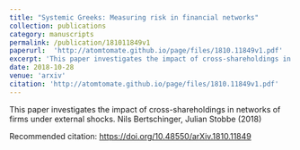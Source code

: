 ```yaml
---
title: "Systemic Greeks: Measuring risk in financial networks"
collection: publications
category: manuscripts
permalink: /publication/181011849v1
paperurl:  'http://atomtomate.github.io/page/files/1810.11849v1.pdf'
excerpt: 'This paper investigates the impact of cross-shareholdings in networks of firms under external shocks. Nils Bertschinger, Julian Stobbe (2018)'
date: 2018-10-28
venue: 'arxiv'
citation: 'http://atomtomate.github.io/page/files/1810.11849v1.pdf'
---
```

This paper investigates the impact of cross-shareholdings in networks of firms under external shocks. Nils Bertschinger, Julian Stobbe (2018)

Recommended citation: https://doi.org/10.48550/arXiv.1810.11849